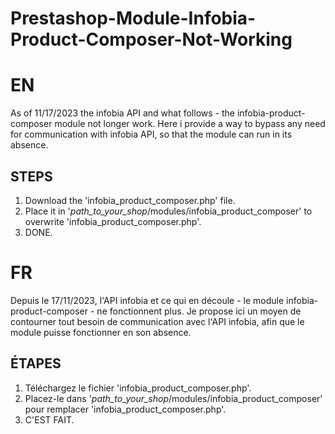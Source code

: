 # Prestashop-Module-Infobia-Product-Composer-Not-Working
# EN
As of 11/17/2023 the infobia API and what follows - the infobia-product-composer module not longer work. Here i provide a way to bypass any need for communication with infobia API, so that the module can run in its absence.

## STEPS
1. Download the 'infobia_product_composer.php' file.
2. Place it in '_path_to_your_shop_/modules/infobia_product_composer' to overwrite 'infobia_product_composer.php'.
3. DONE.

# FR
Depuis le 17/11/2023, l'API infobia et ce qui en découle - le module infobia-product-composer - ne fonctionnent plus. Je propose ici un moyen de contourner tout besoin de communication avec l'API infobia, afin que le module puisse fonctionner en son absence.

## ÉTAPES
1. Téléchargez le fichier 'infobia_product_composer.php'.
2. Placez-le dans '_path_to_your_shop_/modules/infobia_product_composer' pour remplacer 'infobia_product_composer.php'.
3. C'EST FAIT.

